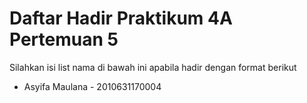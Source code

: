 # Daftar Hadir Praktikum 4A Pertemuan 5
Silahkan isi list nama di bawah ini apabila hadir dengan format berikut

- Asyifa Maulana - 2010631170004
